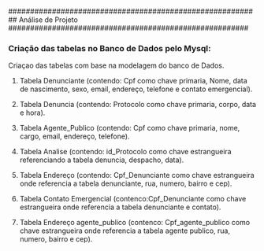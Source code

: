 ########################################################## Análise de Projeto #######################################################

### Criação das tabelas no Banco de Dados pelo Mysql:

Criaçao das tabelas com base na modelagem do banco de Dados.

1. Tabela Denunciante (contendo: Cpf como chave primaria, Nome, data de nascimento, sexo, email, endereço, telefone e contato emergencial).

2. Tabela Denuncia (contendo: Protocolo como chave primaria, corpo, data e hora).

3. Tabela Agente_Publico (contendo: Cpf como chave primaria, nome, cargo, email, endereço, telefone).

4. Tabela Analise (contendo: id_Protocolo como chave estrangueira referenciando a tabela denuncia, despacho, data).

5. Tabela Endereço (contendo: Cpf_Denunciante como chave  estrangueira onde referencia a tabela denunciante, rua, numero, bairro e cep).

6. Tabela Contato Emergencial (contenco:Cpf_Denunciante como chave  estrangueira onde referencia a tabela denunciante e contato).

7. Tabela Endereço agente_publico (contenco: Cpf_agente_publico como chave estrangueira onde referencia a tabela agente publico, rua, numero, bairro e cep).



